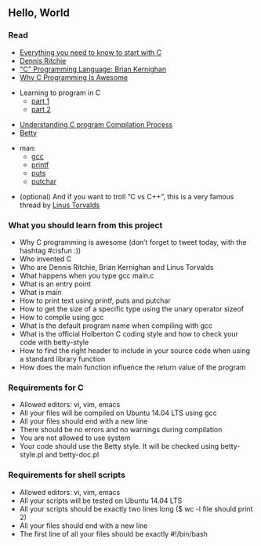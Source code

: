 ## Hello, World

### Read

- [Everything you need to know to start with C](https://docs.google.com/presentation/d/1ghto-TsXqgPRuEVmiCp7GvGttobdTLF4Yq8IRXwzvHY/edit#slide=id.p)
- [Dennis Ritchie](https://en.wikipedia.org/wiki/Dennis_Ritchie)
- ["C" Programming Language: Brian Kernighan](https://www.youtube.com/watch?v=de2Hsvxaf8M)
- [Why C Programming Is Awesome](https://www.youtube.com/watch?v=smGalmxPVYc)
* Learning to program in C
  * [part 1](https://www.youtube.com/watch?v=rk2fK2IIiiQ)
  * [part 2](https://www.youtube.com/watch?v=FwpP_MsZWnU)
- [Understanding C program Compilation Process](https://www.youtube.com/watch?v=VDslRumKvRA)
- [Betty](https://github.com/holbertonschool/Betty/wiki)
* man:
  * [gcc](https://linux.die.net/man/1/gcc)
  * [printf](https://linux.die.net/man/3/printf)
  * [puts](https://linux.die.net/man/3/puts)
  * [putchar](https://linux.die.net/man/3/putchar)
- (optional) And if you want to troll “C vs C++”, this is a very famous thread by [Linus Torvalds](http://harmful.cat-v.org/software/c++/linus)

### What you should learn from this project

- Why C programming is awesome (don’t forget to tweet today, with the hashtag #cisfun :))
- Who invented C
- Who are Dennis Ritchie, Brian Kernighan and Linus Torvalds
- What happens when you type gcc main.c
- What is an entry point
- What is main
- How to print text using printf, puts and putchar
- How to get the size of a specific type using the unary operator sizeof
- How to compile using gcc
- What is the default program name when compiling with gcc
- What is the official Holberton C coding style and how to check your code with betty-style
- How to find the right header to include in your source code when using a standard library function
- How does the main function influence the return value of the program

### Requirements for C

- Allowed editors: vi, vim, emacs
- All your files will be compiled on Ubuntu 14.04 LTS using gcc
- All your files should end with a new line
- There should be no errors and no warnings during compilation
- You are not allowed to use system
- Your code should use the Betty style. It will be checked using betty-style.pl and betty-doc.pl

### Requirements for shell scripts

- Allowed editors: vi, vim, emacs
- All your scripts will be tested on Ubuntu 14.04 LTS
- All your scripts should be exactly two lines long ($ wc -l file should print 2)
- All your files should end with a new line
- The first line of all your files should be exactly #!/bin/bash
